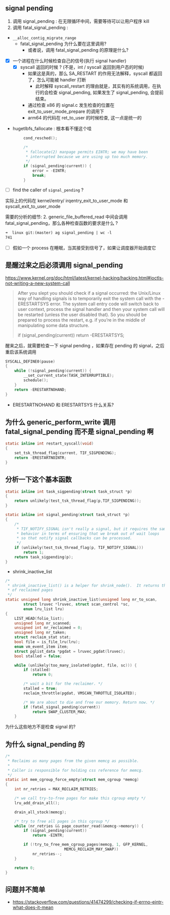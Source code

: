 ## signal pending

1. 调用 signal_pending : 在无限循环中间，需要等待可以让用户程序 kill
2. 调用 fatal_signal_pending :

- `__alloc_contig_migrate_range`
  - fatal_signal_pending 为什么要在这里调用?
    - 或者说，调用 fatal_signal_pending 的原理是什么?

- [x] 一个进程在什么时候检查自己的信号(执行 signal handler)
  - [x] syscall 返回的时候 ? (不是，int / syscall 返回到用户态的时候)
      - 如果这是真的，那么 SA_RESTART 的作用无法解释，syscall 都返回了，怎么可能被 handler 打断
        - 此时解释 syscall_restart 的理由就是，其实有的系统调用，在执行的会检查 signal_pending, 如果发生了 signal_pending, 会提前结束。
      - 通过检查 x86 的 signal.c 发生检查的位置在 	exit_to_user_mode_prepare 的调用下
      - arm64 的代码在 ret_to_user 的时候检查, 这一点是统一的

- hugetlbfs_fallocate : 根本看不懂这个哇
```c
        cond_resched();

        /*
         * fallocate(2) manpage permits EINTR; we may have been
         * interrupted because we are using up too much memory.
         */
        if (signal_pending(current)) {
            error = -EINTR;
            break;
        }
```

- [ ] find the caller of `signal_pending` ?

实际上的代码在 kernel/entry/
irqentry_exit_to_user_mode 和 syscall_exit_to_user_mode


需要的分析的细节:
2. generic_file_buffered_read 中间会调用 fatal_signal_pending，那么各种检查函数的要求是什么 ?

```txt
➜  linux git:(master) ag signal_pending | wc -l
741
```

- [ ] 假如一个 process 在睡眠，当其接受到信号了，如果让调度器开始调度它

## 是醒过来之后必须调用 signal_pending
https://www.kernel.org/doc/html/latest/kernel-hacking/hacking.html#ioctls-not-writing-a-new-system-call

> After you slept you should check if a signal occurred: the Unix/Linux way of handling signals is to temporarily exit the system call with the -ERESTARTSYS error. The system call entry code will switch back to user context, process the signal handler and then your system call will be restarted (unless the user disabled that). So you should be prepared to process the restart, e.g. if you’re in the middle of manipulating some data structure.
>
> if (signal_pending(current))
>         return -ERESTARTSYS;

醒来之后，就需要检查一下 signal pending ，如果存在 pending 的 signal，之后重启该系统调用

```c
SYSCALL_DEFINE0(pause)
{
	while (!signal_pending(current)) {
		__set_current_state(TASK_INTERRUPTIBLE);
		schedule();
	}
	return -ERESTARTNOHAND;
}
```
- ERESTARTNOHAND 和 ERESTARTSYS 什么关系?

## 为什么 generic_perform_write 调用 fatal_signal_pending 而不是 signal_pending 啊

```c
static inline int restart_syscall(void)
{
	set_tsk_thread_flag(current, TIF_SIGPENDING);
	return -ERESTARTNOINTR;
}
```

## 分析一下这个基本函数
```c
static inline int task_sigpending(struct task_struct *p)
{
	return unlikely(test_tsk_thread_flag(p,TIF_SIGPENDING));
}

static inline int signal_pending(struct task_struct *p)
{
	/*
	 * TIF_NOTIFY_SIGNAL isn't really a signal, but it requires the same
	 * behavior in terms of ensuring that we break out of wait loops
	 * so that notify signal callbacks can be processed.
	 */
	if (unlikely(test_tsk_thread_flag(p, TIF_NOTIFY_SIGNAL)))
		return 1;
	return task_sigpending(p);
}
```

- shrink_inactive_list
```c
/*
 * shrink_inactive_list() is a helper for shrink_node().  It returns the number
 * of reclaimed pages
 */
static unsigned long shrink_inactive_list(unsigned long nr_to_scan,
		struct lruvec *lruvec, struct scan_control *sc,
		enum lru_list lru)
{
	LIST_HEAD(folio_list);
	unsigned long nr_scanned;
	unsigned int nr_reclaimed = 0;
	unsigned long nr_taken;
	struct reclaim_stat stat;
	bool file = is_file_lru(lru);
	enum vm_event_item item;
	struct pglist_data *pgdat = lruvec_pgdat(lruvec);
	bool stalled = false;

	while (unlikely(too_many_isolated(pgdat, file, sc))) {
		if (stalled)
			return 0;

		/* wait a bit for the reclaimer. */
		stalled = true;
		reclaim_throttle(pgdat, VMSCAN_THROTTLE_ISOLATED);

		/* We are about to die and free our memory. Return now. */
		if (fatal_signal_pending(current))
			return SWAP_CLUSTER_MAX;
	}
```
为什么这些地方不是检查 signal 的?


## 为什么 signal_pending 的
```c
/*
 * Reclaims as many pages from the given memcg as possible.
 *
 * Caller is responsible for holding css reference for memcg.
 */
static int mem_cgroup_force_empty(struct mem_cgroup *memcg)
{
	int nr_retries = MAX_RECLAIM_RETRIES;

	/* we call try-to-free pages for make this cgroup empty */
	lru_add_drain_all();

	drain_all_stock(memcg);

	/* try to free all pages in this cgroup */
	while (nr_retries && page_counter_read(&memcg->memory)) {
		if (signal_pending(current))
			return -EINTR;

		if (!try_to_free_mem_cgroup_pages(memcg, 1, GFP_KERNEL,
						  MEMCG_RECLAIM_MAY_SWAP))
			nr_retries--;
	}

	return 0;
}
```

## 问题并不简单
- https://stackoverflow.com/questions/41474299/checking-if-errno-eintr-what-does-it-mean
